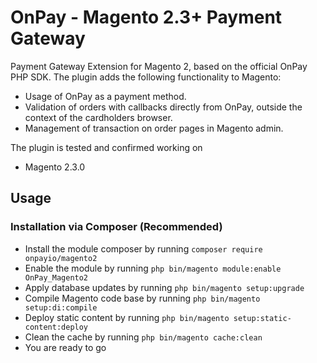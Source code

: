 # OnPay - Magento 2.3+ Payment Gateway

Payment Gateway Extension for Magento 2, based on the official OnPay PHP SDK. The plugin adds the following functionality to Magento:

-   Usage of OnPay as a payment method.
-   Validation of orders with callbacks directly from OnPay, outside the context of the cardholders browser.
-   Management of transaction on order pages in Magento admin.

The plugin is tested and confirmed working on

-   Magento 2.3.0

## Usage

### Installation via Composer (Recommended)

 - Install the module composer by running `composer require onpayio/magento2`
 - Enable the module by running `php bin/magento module:enable OnPay_Magento2`
 - Apply database updates by running `php bin/magento setup:upgrade`
 - Compile Magento code base by running `php bin/magento setup:di:compile`
 - Deploy static content by running `php bin/magento setup:static-content:deploy`
 - Clean the cache by running `php bin/magento cache:clean`
 - You are ready to go
